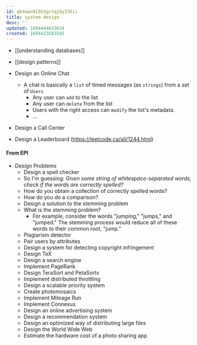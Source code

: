 ```yaml
---
id: qk4own9i5h3grtqj6y336ii
title: system design
desc: ''
updated: 1694444633034
created: 1694423583585
---
```



- [[understanding databases]]
- [[design patterns]]

- Design an Online Chat
  - A chat is basically a `list` of timed messages (as `strings`) from a set of `Users`
    - Any user can `add` to the list
    - Any user can `delete` from the list
    - Users with the right access can `modify` the list's metadata.
    - ...
- Design a Call Center
- Design a Leaderboard (https://leetcode.ca/all/1244.html)


#### From EPI
- Design Problems
	- Design a spell checker
    - So I'm guessing: _Given some string of whitespace-separated words, check if the words are correctly spelled?_
    - How do you obtain a collection of correctly spelled words?
    - How do you do a comparison?
	- Design a solution to the stemming problem
    - What is the stemming problem?
      - For example, consider the words "jumping," "jumps," and "jumped." The stemming process would reduce all of these words to their common root, "jump."
	- Plagiarism detector
	- Pair users by attributes
	- Design a system for detecting copyright infringement
	- Design TeX
	- Design a search engine
	- Implement PageRank
	- Design TeraSort and PetaSortx
	- Implement distributed throttling
	- Design a scalable priority system
	- Create photomosaics
	- Implement Mileage Run
	- Implement Connexus
	- Design an online advertising system
	- Design a recommendation system
	- Design an optimized way of distributing large files
	- Design the World Wide Web
	- Estimate the hardware cost of a photo sharing app

